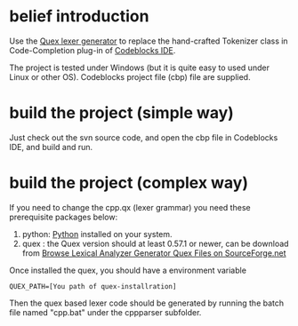 # belief introduction #
Use the [Quex lexer generator](https://sourceforge.net/projects/quex/) to replace the hand-crafted Tokenizer class in Code-Completion plug-in of [Codeblocks IDE](http://www.codeblocks.org/).

The project is tested under Windows (but it is quite easy to used under Linux or other OS). Codeblocks project file (cbp) file are supplied.

# build the project (simple way) #
Just check out the svn source code, and open the cbp file in Codeblocks IDE, and build and run.

# build the project (complex way) #
If you need to change the cpp.qx (lexer grammar)
you need these prerequisite packages below:
  1. python: [Python](http://www.python.org/download/) installed on your system.
  1. quex : the Quex version should at least 0.57.1 or newer, can be download from [Browse Lexical Analyzer Generator Quex Files on SourceForge.net](https://sourceforge.net/projects/quex/files/)

Once installed the quex, you should have a environment variable
```
QUEX_PATH=[You path of quex-installration]
```

Then the quex based lexer code should be generated by running the batch file named "cpp.bat" under the cppparser subfolder.



